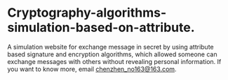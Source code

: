 # Cryptography-algorithms-simulation-based-on-attribute.
A simulation website for exchange message in secret by using attribute based signature and encryption algorithms, which allowed someone can exchange messages with others without revealing personal information. If you want to know more, email chenzhen_no163@163.com.
